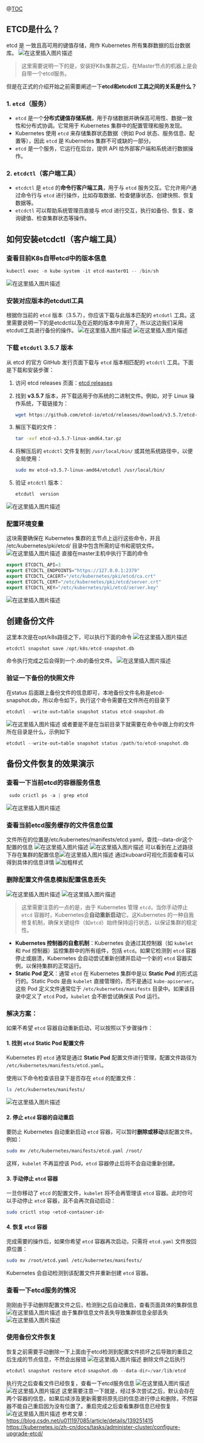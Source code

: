 @[TOC](这里写目录标题)
## ETCD是什么？
etcd 是 一致且高可用的键值存储，用作 Kubernetes 所有集群数据的后台数据库。
![在这里插入图片描述](https://i-blog.csdnimg.cn/direct/cb77d28a71114efc809f6f976e90b377.png)

> 这里需要说明一下的是，安装好K8s集群之后，在Master节点的机器上是会自带一个etcd服务。

但是在正式的介绍开始之前需要阐述一下**etcd和etcdctl 工具之间的关系是什么？**
### 1. **`etcd`（服务）**
- `etcd` 是一个**分布式键值存储系统**，用于存储数据并确保高可用性、数据一致性和分布式协调。它常用于 Kubernetes 集群中的配置管理和服务发现。
- Kubernetes 使用 `etcd` 来存储集群状态数据（例如 Pod 状态、服务信息、配置等），因此 `etcd` 是 Kubernetes 集群不可或缺的一部分。
- `etcd` 是一个服务，它运行在后台，提供 API 给外部客户端和系统进行数据操作。

### 2. **`etcdctl`（客户端工具）**
- `etcdctl` 是 `etcd` 的**命令行客户端工具**，用于与 `etcd` 服务交互。它允许用户通过命令行与 `etcd` 进行操作，比如存取数据、检查健康状态、创建快照、恢复数据等。
- `etcdctl` 可以帮助系统管理员直接与 etcd 进行交互，执行如备份、恢复、查询键值、检查集群状态等操作。
## 如何安装etcdctl（客户端工具）
### 查看目前K8s自带etcd中的版本信息

```cpp
kubectl exec -n kube-system -it etcd-master01 -- /bin/sh
```
![在这里插入图片描述](https://i-blog.csdnimg.cn/direct/1debce033674423ca8fd48ebe2a1faaf.png)
### 安装对应版本的etcdutl工具

根据你当前的 `etcd` 版本（3.5.7），你应该下载与此版本匹配的 `etcdutl` 工具。这里需要说明一下的是etcdctl以及在近期的版本中弃用了，所以这边我们采用etcdutl工具进行备份的操作。
![在这里插入图片描述](https://i-blog.csdnimg.cn/direct/a222abaa805246168f6a0b397f6dbe57.png)
![在这里插入图片描述](https://i-blog.csdnimg.cn/direct/81352f9c5f2b4466b1ca0369de4b5231.png)

### 下载 `etcdutl` 3.5.7 版本
从 etcd 的官方 GitHub 发行页面下载与 `etcd` 版本相匹配的 `etcdctl` 工具。下面是下载和安装步骤：

1. 访问 etcd releases 页面：[etcd releases](https://github.com/etcd-io/etcd/releases)

2. 找到 **v3.5.7** 版本，并下载适用于你系统的二进制文件。例如，对于 Linux 操作系统，下载链接为：
   ```bash
   wget https://github.com/etcd-io/etcd/releases/download/v3.5.7/etcd-v3.5.7-linux-amd64.tar.gz
   ```

3. 解压下载的文件：
   ```bash
   tar -xvf etcd-v3.5.7-linux-amd64.tar.gz
   ```

4. 将解压后的 `etcdctl` 文件复制到 `/usr/local/bin/` 或其他系统路径中，以便全局使用：
   ```bash
   sudo mv etcd-v3.5.7-linux-amd64/etcdutl /usr/local/bin/
   ```

5. 验证 `etcdctl` 版本：
   ```bash
   etcdutl  version
   ```
![在这里插入图片描述](https://i-blog.csdnimg.cn/direct/687853656be843458353dc040c2804eb.png)
### 配置环境变量
这块需要确保在 Kubernetes 集群的主节点上运行这些命令，并且 /etc/kubernetes/pki/etcd/ 目录中包含所需的证书和密钥文件。
![在这里插入图片描述](https://i-blog.csdnimg.cn/direct/14fff7396e964aad92eb934407dad4e7.png)
直接在master主机中执行下面的命令

```cpp
export ETCDCTL_API=3
export ETCDCTL_ENDPOINTS="https://127.0.0.1:2379" 
export ETCDCTL_CACERT="/etc/kubernetes/pki/etcd/ca.crt"
export ETCDCTL_CERT="/etc/kubernetes/pki/etcd/server.crt"
export ETCDCTL_KEY="/etc/kubernetes/pki/etcd/server.key"
```
![在这里插入图片描述](https://i-blog.csdnimg.cn/direct/1a502bc01038484b98d20fe29e2f3c93.png)
## 创建备份文件
这里本次是在opt/k8s路径之下，可以执行下面的命令
![在这里插入图片描述](https://i-blog.csdnimg.cn/direct/412e2de00fb44ec090aba079f7c9da79.png)

```cpp
etcdctl snapshot save /opt/k8s/etcd-snapshot.db
```
命令执行完成之后会得到一个.db的备份文件。
![在这里插入图片描述](https://i-blog.csdnimg.cn/direct/36de1ac375464697ba8fb686eef3784d.png)
### 验证一下备份的快照文件
在status 后面跟上备份文件的信息即可，本地备份文件名称是etcd-snapshot.db，所以命令如下，执行这个命令需要在文件所在的目录下
```cpp
etcdutl --write-out=table snapshot status etcd-snapshot.db
```
![在这里插入图片描述](https://i-blog.csdnimg.cn/direct/e121656aed0e445d9210f8931f67bdea.png)
或者要是不是在当前目录下就需要在命令中跟上你的文件所在目录是什么，示例如下

```cpp
etcdutl --write-out=table snapshot status /path/to/etcd-snapshot.db
```
## 备份文件恢复的效果演示
### 查看一下当前etcd的容器服务信息

```cpp
 sudo crictl ps -a | grep etcd
```
![在这里插入图片描述](https://i-blog.csdnimg.cn/direct/276f557c9704474d9d6880c0cc93c5d3.png)
### 查看当前etcd服务缓存的文件信息位置
文件所在的位置是/etc/kubernetes/manifests/etcd.yaml，查找--data-dir这个配置的信息
![在这里插入图片描述](https://i-blog.csdnimg.cn/direct/b6d7b1f95d324498994ec11921013fc3.png)
![在这里插入图片描述](https://i-blog.csdnimg.cn/direct/a8c1b751ec3344308ea8aa66547370e7.png)
可以看到在上述路径下存在集群的配置信息![在这里插入图片描述](https://i-blog.csdnimg.cn/direct/ff57274990ad48e9b8812a232a78ae89.png)
通过kuboard可视化页面查看可以得到具体的信息详情
![**加粗样式**](https://i-blog.csdnimg.cn/direct/8131c6e7ab534cd19732244d91fb88ab.png)
### 删除配置文件信息模拟配置信息丢失
![在这里插入图片描述](https://i-blog.csdnimg.cn/direct/cd0f8f4a743542bc988f75fd3dd9c032.png)
![在这里插入图片描述](https://i-blog.csdnimg.cn/direct/6f9e3986e4bd49cd8c519539baa1feed.png)

> 这里需要注意的一点的是，由于 Kubernetes 管理 `etcd`，当你手动停止 `etcd` 容器时，Kubernetes会**自动重新启动**它。这Kubernetes 的一种自我修复机制，确保关键组件（如`etcd`）始终保持运行状态，以保证集群的稳定性。

- **Kubernetes 控制器的自愈机制**：Kubernetes 会通过其控制器（如 `kubelet` 和 `Pod` 控制器）监控集群中的所有组件，包括 `etcd`。如果它检测到 `etcd` 容器停止或崩溃，Kubernetes 会自动尝试重新创建并启动一个新的 `etcd` 容器实例，以保持集群的正常运行。
- **Static Pod 定义**：通常 `etcd` 在 Kubernetes 集群中是以 **Static Pod** 的形式运行的。Static Pods 是由 `kubelet` 直接管理的，而不是通过 `kube-apiserver`。这些 Pod 定义文件通常位于 `/etc/kubernetes/manifests` 目录中。如果该目录中定义了 `etcd` Pod，`kubelet` 会不断尝试确保该 Pod 运行。

### 解决方案：
如果不希望 `etcd` 容器自动重新启动，可以按照以下步骤操作：

#### 1. **找到 `etcd` Static Pod 配置文件**
Kubernetes 的 `etcd` 通常是通过 **Static Pod** 配置文件进行管理，配置文件路径为 `/etc/kubernetes/manifests/etcd.yaml`。

使用以下命令检查该目录下是否存在 `etcd` 的配置文件：

```bash
ls /etc/kubernetes/manifests/
```
![在这里插入图片描述](https://i-blog.csdnimg.cn/direct/76b6df2bf9234659830f1b637a50a5d5.png)
#### 2. **停止 `etcd` 容器的自动重启**
要防止 Kubernetes 自动重新启动 `etcd` 容器，可以暂时**删除或移动**该配置文件。例如：

```bash
sudo mv /etc/kubernetes/manifests/etcd.yaml /root/
```

这样，`kubelet` 不再监控该 Pod，`etcd` 容器停止后将不会自动重新创建。

#### 3. **手动停止 `etcd` 容器**
一旦你移动了 `etcd` 的配置文件，`kubelet` 将不会再管理该 `etcd` 容器。此时你可以手动停止 `etcd` 容器，且不会再次自动启动：

```bash
sudo crictl stop <etcd-container-id>
```

#### 4. **恢复 `etcd` 容器**
完成需要的操作后，如果你希望 `etcd` 容器再次启动，只需将 `etcd.yaml` 文件放回原位置：

```bash
sudo mv /root/etcd.yaml /etc/kubernetes/manifests/
```

Kubernetes 会自动检测到该配置文件并重新创建 `etcd` 容器。

### 查看一下etcd服务的情况
刚刚由于手动删除配置文件之后，检测到之后自动重启，查看页面具体的集群信息
![在这里插入图片描述](https://i-blog.csdnimg.cn/direct/d2f9212872754793a6f3c96477ca8d26.png)
由于集群信息文件丢失导致集群信息全部丢失
![在这里插入图片描述](https://i-blog.csdnimg.cn/direct/3ff09fecb23b48448d45b65307413e79.png)
### 使用备份文件恢复
恢复之前需要手动删除一下上面由于etcd检测到配置文件损坏之后导致的重启之后生成的节点信息，不然会出报错
![在这里插入图片描述](https://i-blog.csdnimg.cn/direct/d7c2dfd8ed7c40fb92b3f69a7e79caf3.png)
删除文件之后执行

```cpp
etcdutl snapshot restore etcd-snapshot.db --data-dir=/var/lib/etcd
```
执行完之后查看文件已经恢复，查看一下etcd服务信息
![在这里插入图片描述](https://i-blog.csdnimg.cn/direct/03c45280780848d7a6aca63dde49dc63.png)
![在这里插入图片描述](https://i-blog.csdnimg.cn/direct/2b3d5a5c73984319a62398683799190a.png)
这里需要注意一下就是，经过多次尝试之后，默认会存在两个容器的信息，如果后续涉及更新需要将原先旧的信息进行停止和删除，不然容器不能自己重启因为没有位置了。重启完成之后查看集群信息已经恢复
![在这里插入图片描述](https://i-blog.csdnimg.cn/direct/c7934843eab24377ac86cb08a44335b4.png)
参考文章：
https://blog.csdn.net/u011197085/article/details/139251415
https://kubernetes.io/zh-cn/docs/tasks/administer-cluster/configure-upgrade-etcd/


